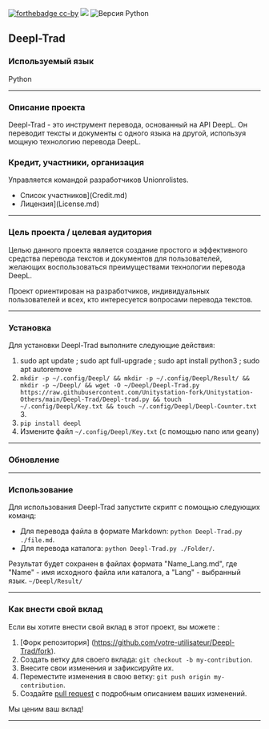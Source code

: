 [![forthebadge cc-by](https://licensebuttons.net/l/by-nc-sa/4.0/88x31.png)](https://creativecommons.org/licenses/by/4.0)
[![](https://img.shields.io/badge/Discord-7289DA?style=for-the-badge&logo=discord&logoColor=white)](https://discord.gg/tyJX8dx)
![Версия Python](https://img.shields.io/badge/Python-3.8-blue)
## Deepl-Trad

### Используемый язык

Python

-------------

### Описание проекта

Deepl-Trad - это инструмент перевода, основанный на API DeepL. Он переводит тексты и документы с одного языка на другой, используя мощную технологию перевода DeepL.

### Кредит, участники, организация

Управляется командой разработчиков Unionrolistes.

- Список участников](Credit.md)
- Лицензия](License.md)

-------------

### Цель проекта / целевая аудитория

Целью данного проекта является создание простого и эффективного средства перевода текстов и документов для пользователей, желающих воспользоваться преимуществами технологии перевода DeepL.

Проект ориентирован на разработчиков, индивидуальных пользователей и всех, кто интересуется вопросами перевода текстов.

-------------

### Установка

Для установки Deepl-Trad выполните следующие действия:

1. sudo apt update ; sudo apt full-upgrade ; sudo apt install python3 ; sudo apt autoremove
1. `mkdir -p ~/.config/Deepl/ && mkdir -p ~/.config/Deepl/Result/ && mkdir -p ~/Deepl/ && wget -O ~/Deepl/Deepl-Trad.py https://raw.githubusercontent.com/Unitystation-fork/Unitystation-Others/main/Deepl-Trad/Deepl-trad.py && touch ~/.config/Deepl/Key.txt && touch ~/.config/Deepl/Deepl-Counter.txt` 3.
3. `pip install deepl`
4. Измените файл `~/.config/Deepl/Key.txt` (с помощью nano или geany)

-------------

### Обновление


-------------

### Использование

Для использования Deepl-Trad запустите скрипт с помощью следующих команд:

- Для перевода файла в формате Markdown: `python Deepl-Trad.py ./file.md`.
- Для перевода каталога: `python Deepl-Trad.py ./Folder/`.

Результат будет сохранен в файлах формата "Name_Lang.md", где "Name" - имя исходного файла или каталога, а "Lang" - выбранный язык.
`~/Deepl/Result/`

---

### Как внести свой вклад

Если вы хотите внести свой вклад в этот проект, вы можете :

1. [Форк репозитория] (https://github.com/votre-utilisateur/Deepl-Trad/fork).
2. Создать ветку для своего вклада: `git checkout -b my-contribution`.
3. Внесите свои изменения и зафиксируйте их.
4. Переместите изменения в свою ветку: `git push origin my-contribution`.
5. Создайте [pull request](https://github.com/votre-utilisateur/Deepl-Trad/compare) с подробным описанием ваших изменений.

Мы ценим ваш вклад!

-------------
